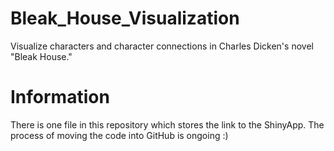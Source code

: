 # Bleak_House_Visualization
Visualize characters and character connections in Charles Dicken's novel "Bleak House."

# Information
There is one file in this repository which stores the link to the ShinyApp. The process of moving the code into GitHub is ongoing :)
